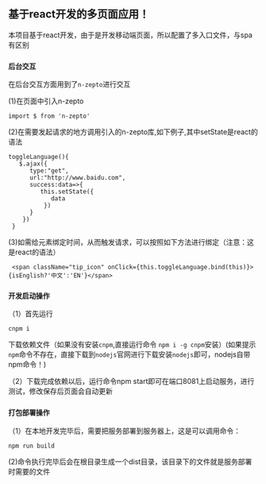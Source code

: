 ## 基于react开发的多页面应用！

本项目基于react开发，由于是开发移动端页面，所以配置了多入口文件，与spa有区别


### `后台交互`
在后台交互方面用到了`n-zepto`进行交互


(1)在页面中引入n-zepto

```
import $ from 'n-zepto'

```

(2)在需要发起请求的地方调用引入的n-zepto库,如下例子,其中setState是react的语法

```
toggleLanguage(){
   $.ajax({
      type:"get",
      url:"http://www.baidu.com",
      success:data=>{
         this.setState({
            data
          })
      }
    })
 }
```

(3)如需给元素绑定时间，从而触发请求，可以按照如下方法进行绑定（注意：这是react的语法）

```
 <span className="tip_icon" onClick={this.toggleLanguage.bind(this)}>{isEnglish?'中文':'EN'}</span>
```
### `开发启动操作`

（1）首先运行
```
cnpm i 
```
下载依赖文件（如果没有安装`cnpm`,直接运行命令 `npm i -g cnpm`安装）(如果提示`npm`命令不存在，直接下载到`nodejs`官网进行下载安装`nodejs`即可，nodejs自带npm命令！)


（2）下载完成依赖以后，运行命令npm start即可在端口8081上启动服务，进行测试，修改保存后页面会自动更新

  

### `打包部署操作`
 
 （1）在本地开发完毕后，需要把服务部署到服务器上，这是可以调用命令：
 ```
npm run build
```
  (2)命令执行完毕后会在根目录生成一个dist目录，该目录下的文件就是服务部署时需要的文件



